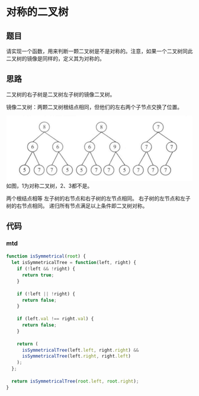 # 对称的二叉树

## 题目
请实现一个函数，用来判断一颗二叉树是不是对称的。注意，如果一个二叉树同此二叉树的镜像是同样的，定义其为对称的。

## 思路
二叉树的右子树是二叉树左子树的镜像二叉树。

镜像二叉树：两颗二叉树根结点相同，但他们的左右两个子节点交换了位置。

![](./images/is-symmetrical.png)
如图，1为对称二叉树，2、3都不是。

两个根结点相等
左子树的右节点和右子树的左节点相同。
右子树的左节点和左子树的右节点相同。
递归所有节点满足以上条件即二叉树对称。

## 代码

### mtd
```js
function isSymmetrical(root) {
  let isSymmetricalTree = function(left, right) {
    if (!left && !right) {
      return true;
    }

    if (!left || !right) {
      return false;
    }

    if (left.val !== right.val) {
      return false;
    }

    return (
      isSymmetricalTree(left.left, right.right) &&
      isSymmetricalTree(left.right, right.left)
    );
  };

  return isSymmetricalTree(root.left, root.right);
}
```

